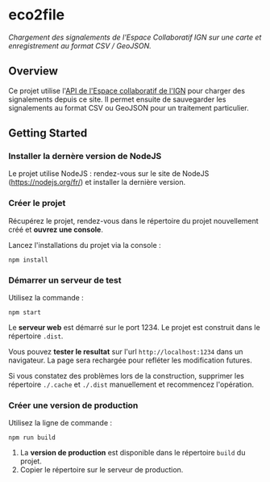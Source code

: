 # eco2file

*Chargement des signalements de l'Espace Collaboratif IGN sur une carte et enregistrement au format CSV / GeoJSON.*

## Overview

Ce projet utilise l'[API de l'Espace collaboratif de l'IGN](https://espacecollaboratif.ign.fr/api/doc/georem) pour charger des signalements depuis ce site.
Il permet ensuite de sauvegarder les signalements au format CSV ou GeoJSON pour un traitement particulier.

## Getting Started

### Installer la dernère version de NodeJS

Le projet utilise NodeJS : rendez-vous sur le site de NodeJS (https://nodejs.org/fr/) et installer la dernière version.

### Créer le projet

Récupérez le projet, rendez-vous dans le répertoire du projet nouvellement créé et **ouvrez une console**.

Lancez l'installations du projet via la console :
````
npm install
````

### Démarrer un serveur de test
Utilisez la commande :

````
npm start
````
Le **serveur web** est démarré sur le port 1234. 
Le projet est construit dans le répertoire `.dist`.    

Vous pouvez **tester le resultat** sur l'url `http://localhost:1234` dans un navigateur.
La page sera rechargée pour refléter les modification futures.

Si vous constatez des problèmes lors de la construction, supprimer les répertoire `./.cache` et `./.dist` manuellement et recommencez l'opération.


### Créer une version de production
Utilisez la ligne de commande :
````
npm run build
````
1. La **version de production** est disponible dans le répertoire `build` du projet.
2. Copier le répertoire sur le serveur de production.
